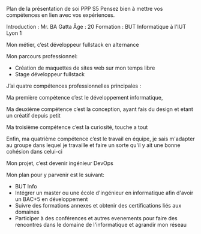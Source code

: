 Plan de la présentation de soi PPP S5
Pensez bien à mettre vos compétences en lien avec vos expériences.

  
Introduction : 
Mr. BA Gatta
Âge : 20
Formation : BUT Informatique à l'IUT Lyon 1

Mon métier, c’est développeur fullstack en alternance

Mon parcours professionnel: 
- Création de maquettes de sites web sur mon temps libre
- Stage développeur fullstack

J’ai quatre compétences professionnelles principales : 

Ma première compétence c’est le développement informatique, 

Ma deuxième compétence c’est la conception, ayant fais du design et etant un créatif depuis petit

Ma troisième compétence c’est la curiosité, touche a tout

Enfin, ma quatrième compétence c’est le travail en équipe, je sais m'adapter au groupe dans lequel je travaille et faire un sorte qu'il y ait une bonne cohésion dans celui-ci

Mon projet, c’est devenir ingénieur DevOps

Mon plan pour y parvenir est le suivant:
- BUT Info
- Intégrer un master ou une école d'ingénieur en informatique afin d'avoir un BAC+5 en développement
- Suivre des formations annexes et obtenir des certifications liés aux domaines
- Participer à des conférences et autres evenements pour faire des rencontres dans le domaine de l'informatique et agrandir mon réseau